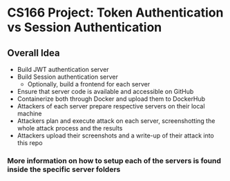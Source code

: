 # CS166 Project: Token Authentication vs Session Authentication
## Overall Idea
- Build JWT authentication server
- Build Session authentication server
  - Optionally, build a frontend for each server 
- Ensure that server code is available and accessible on GitHub
- Containerize both through Docker and upload them to DockerHub
- Attackers of each server prepare respective servers on their local machine 
- Attackers plan and execute attack on each server, screenshotting the whole attack process and the results
- Attackers upload their screenshots and a write-up of their attack into this repo
### More information on how to setup each of the servers is found inside the specific server folders
